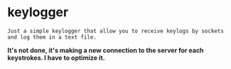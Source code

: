 # keylogger

```text
Just a simple keylogger that allow you to receive keylogs by sockets and log them in a text file.
```

**It's not done, it's making a new connection to the server for each keystrokes. I have to optimize it.**
